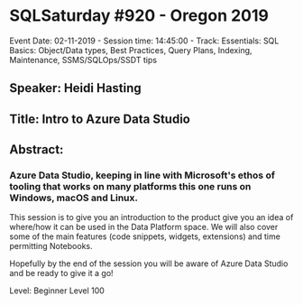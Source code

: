 # SQLSaturday #920 - Oregon 2019
Event Date: 02-11-2019 - Session time: 14:45:00 - Track: Essentials: SQL Basics: Object/Data types, Best Practices, Query Plans, Indexing, Maintenance, SSMS/SQLOps/SSDT tips
## Speaker: Heidi Hasting
## Title: Intro to Azure Data Studio
## Abstract:
### Azure Data Studio, keeping in line with Microsoft's ethos of tooling that works on many platforms this one runs on Windows, macOS and Linux.

This session is to give you an introduction to the product give you an idea of where/how it can be used in the Data Platform space. We will also cover some of the main features (code snippets, widgets, extensions) and time permitting Notebooks.

Hopefully by the end of the session you will be aware of Azure Data Studio and be ready to give it a go!

Level: Beginner Level 100
